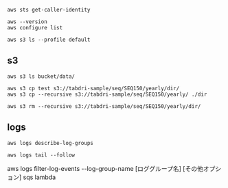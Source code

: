 ```
aws sts get-caller-identity
```

```
aws --version
aws configure list
```

```
aws s3 ls --profile default
```

## s3

```
aws s3 ls bucket/data/
```

```
aws s3 cp test s3://tabdri-sample/seq/SEQ150/yearly/dir/
aws s3 cp --recursive s3://tabdri-sample/seq/SEQ150/yearly/ ./dir
```

```
aws s3 rm --recursive s3://tabdri-sample/seq/SEQ150/yearly/dir/
```

## logs

```
aws logs describe-log-groups
```

```
aws logs tail --follow
```


aws logs filter-log-events --log-group-name [ロググループ名] [その他オプション]
sqs
lambda

